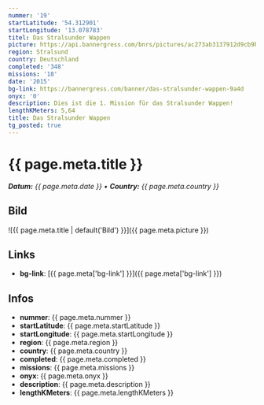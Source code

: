 ```yaml
---
nummer: '19'
startLatitude: '54.312901'
startLongitude: '13.078783'
titel: Das Stralsunder Wappen
picture: https://api.bannergress.com/bnrs/pictures/ac273ab3137912d9cb9b92f74520cf2a
region: Stralsund
country: Deutschland
completed: '348'
missions: '18'
date: '2015'
bg-link: https://bannergress.com/banner/das-stralsunder-wappen-9a4d
onyx: '0'
description: Dies ist die 1. Mission für das Stralsunder Wappen!
lengthKMeters: 5,64
title: Das Stralsunder Wappen
tg_posted: true
---
```

# {{ page.meta.title }}
_**Datum:** {{ page.meta.date }} • **Country:** {{ page.meta.country }}_

## Bild
![{{ page.meta.title | default('Bild') }}]({{ page.meta.picture }})

## Links
- **bg-link**: [{{ page.meta['bg-link'] }}]({{ page.meta['bg-link'] }})

## Infos
- **nummer**: {{ page.meta.nummer }}
- **startLatitude**: {{ page.meta.startLatitude }}
- **startLongitude**: {{ page.meta.startLongitude }}
- **region**: {{ page.meta.region }}
- **country**: {{ page.meta.country }}
- **completed**: {{ page.meta.completed }}
- **missions**: {{ page.meta.missions }}
- **onyx**: {{ page.meta.onyx }}
- **description**: {{ page.meta.description }}
- **lengthKMeters**: {{ page.meta.lengthKMeters }}


